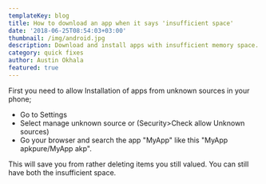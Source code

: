 ```yaml
---
templateKey: blog
title: How to download an app when it says 'insufficient space'
date: '2018-06-25T08:54:03+03:00'
thumbnail: /img/android.jpg
description: Download and install apps with insufficient memory space.
category: quick fixes
author: Austin Okhala
featured: true
---
```

First you need to allow Installation of apps from unknown sources in your phone;

* Go to Settings
* Select manage unknown source or (Security>Check allow Unknown sources)
* Go your browser and search the app "MyApp" like this "MyApp apkpure/MyApp akp".

This will save you from rather deleting items you still valued. You can still have both the insufficient space.

